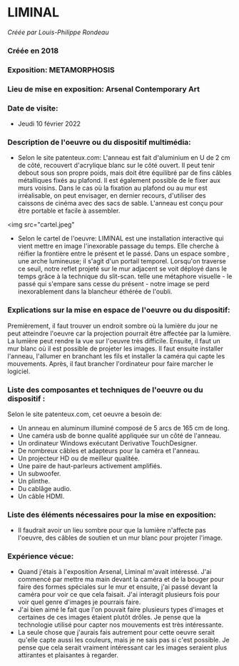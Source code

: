 # LIMINAL

*Créée par Louis-Philippe Rondeau*

### Créée en 2018

### Exposition: METAMORPHOSIS

### Lieu de mise en exposition: Arsenal Contemporary Art

### Date de visite:  
- Jeudi 10 février 2022

### Description de l'oeuvre ou du dispositif multimédia: 

- Selon le site patenteux.com: 
L'anneau est fait d'aluminium en U de 2 cm de côté, recouvert d'acrylique blanc sur le côté ouvert. Il peut tenir debout sous son propre poids, mais doit être équilibré par de fins câbles métalliques fixés au plafond. Il est également possible de le fixer aux murs voisins. Dans le cas où la fixation au plafond ou au mur est irréalisable, on peut envisager, en dernier recours, d'utiliser des caissons de cinéma avec des sacs de sable. L'anneau est conçu pour être portable et facile à assembler.

<img src="cartel.jpeg"

- Selon le cartel de l'oeuvre:
LIMINAL est une installation interactive qui vient mettre en image l'inexorable passage du temps. Elle cherche à réifier la frontière entre le présent et le passé. Dans un espace sombre , une arche lumineuse; il s'agit d'un portail temporel. Lorsqu'on traverse ce seuil, notre reflet projeté sur le mur adjacent se voit déployé dans le temps grâce à la technique du slit-scan. telle une métaphore visuelle - le passé qui s'empare sans cesse du présent - notre image se perd inexorablement dans la blancheur éthérée de l'oubli. 


### Explications sur la mise en espace de l'oeuvre ou du dispositif:
Premièrement, il faut trouver un endroit sombre où la lumière du jour ne peut atteindre l'oeuvre car la projection pourrait être affectée par la lumière. La lumière peut rendre la vue sur l'oeuvre très difficile. Ensuite, il faut un mur blanc où il est possible de projeter les images. Il faut ensuite installer l'anneau, l'allumer en branchant les fils et installer la caméra qui capte les mouvements. Après, il faut brancher l'ordinateur pour faire marcher le logiciel.

### Liste des composantes et techniques de l'oeuvre ou du dispositif :
Selon le site patenteux.com, cet oeuvre a besoin de:
- Un anneau en aluminum illuminé composé de 5 arcs de 165 cm de long.
- Une caméra usb de bonne qualité appliquée sur un côté de l'anneau.
- Un ordinateur Windows exécutant Derivative TouchDesigner.
- De nombreux câbles et adapteurs pour la caméra et l'anneau.
- Un projecteur HD ou de meilleur qualitée.
- Une paire de haut-parleurs activement amplifiés.
- Un subwoofer.
- Un plinthe.
- Du cablâge audio.
- Un câble HDMI.


### Liste des éléments nécessaires pour la mise en exposition:
- Il faudrait avoir un lieu sombre pour que la lumière n'affecte pas l'oeuvre, des câbles de soutien et un mur blanc pour projeter l'image. 

### Expérience vécue:
- Quand j'étais à l'exposition Arsenal, Liminal m'avait intéressé. J'ai commencé par mettre ma main devant la caméra et de la bouger pour faire des formes spéciales sur le mur et ensuite, j'ai passé devant la caméra pour voir ce que cela faisait. J'ai interagit plusieurs fois pour voir quel genre d'images je pourrais faire.
- J'ai bien aimé le fait que l'on pouvait faire plusieurs types d'images et certaines de ces images étaient plutôt drôles. Je pense que la technologie utilisé pour capter nos mouvements est très intéressante.
- La seule chose que j'aurais fais autrement pour cette oeuvre serait qu'elle capte aussi les couleurs, mais je ne sais pas si c'est possible. Je pense que cela serait vraiment intéressant car les images seraient plus attirantes et plaisantes à regarder.
